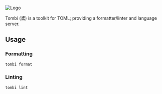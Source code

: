 ![Logo](./docs/images/tombi.svg)

Tombi (鳶) is a toolkit for TOML; providing a formatter/linter and language server.

## Usage
### Formatting
```sh
tombi format
```

### Linting
```sh
tombi lint
```
